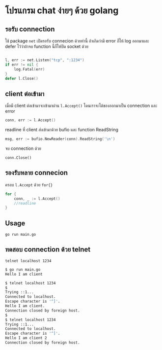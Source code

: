
# โปรแกรม chat ง่ายๆ ด้วย golang #

## รอรับ connection ##
ใช้ package `net` เปิดรอรับ connecion ด้วยท่านี้  ถ้าเกิดว่ามี error ก็ให้ log ออกมาและ defer ไว้ว่าถ้าจบ function นี้ก็ให้ปิด socket ด้วย

```go

l, err := net.Listen("tcp", ":1234")
if err != nil {
    log.Fatal(err)
}
defer l.Close()
```

## client ต่อเข้ามา ##
เมื่อมี client ต่อเข้ามาจะเข้ามาผ่าน `l.Accept()` โดนเราจะได้ของออกมาเป็น connection และ error
```go
conn, err := l.Accept()
```

readline ที่ client ส่งเข้ามาด้วย bufio และ function ReadString
```go
msg, err := bufio.NewReader(conn).ReadString('\n')
```

จบ connection ด้วย
```
conn.Close()
```

## รองรับหลาย connecion ##
ครอบ `l.Accept` ด้วย `for{}`
```go
for {
    conn, _ := l.Accept()
    //readline
}
```



## Usage ##

```
go run main.go
```

## ทดสอบ connection ด้วย telnet ##

```
telnet localhost 1234
```

```bash
$ go run main.go
Hello I am client
```

```bash
$ telnet localhost 1234
$
Trying ::1...
Connected to localhost.
Escape character is '^]'.
Hello I am client.
Connection closed by foreign host.
$
$ telnet localhost 1234
Trying ::1...
Connected to localhost.
Escape character is '^]'.
Hello I am client 2
Connection closed by foreign host.
```

